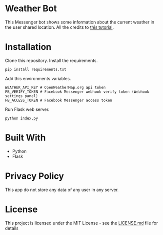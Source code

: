 # Weather Bot
This Messenger bot shows some information about the current weather in the user shared location. All the credits to [this tutorial](https://blog.mbeck.com.br/tutorial-chatbot-facebook-messenger-cd59d8e700d6).

# Installation
Clone this repository. Install the requirements.

    pip install requirements.txt

Add this environments variables.

    WEATHER_API_KEY # OpenWeatherMap.org api token
    FB_VERIFY_TOKEN # Facebook Messenger webhook verify token (Webhook settings panel)
    FB_ACCESS_TOKEN # Facebook Messenger access token

Run Flask web server.

    python index.py
    
# Built With
* Python
* Flask

# Privacy Policy
This app do not store any data of any user in any server.

# License
This project is licensed under the MIT License - see the [LICENSE.md](https://github.com/yuriscosta/Weather-Bot/blob/master/LICENSE) file for details
